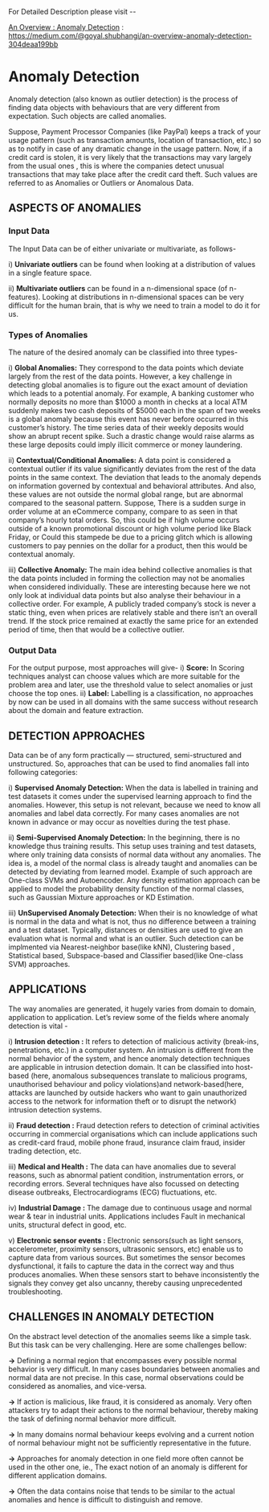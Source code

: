For Detailed Description please visit --

[An Overview : Anomaly Detection](https://medium.com/@goyal.shubhangi/an-overview-anomaly-detection-304deaa199bb) : https://medium.com/@goyal.shubhangi/an-overview-anomaly-detection-304deaa199bb 

# Anomaly Detection

Anomaly detection (also known as outlier detection) is the process of finding data objects with behaviours that are very different from expectation. Such objects are called anomalies.

Suppose, Payment Processor Companies (like PayPal) keeps a track of your usage pattern (such as transaction amounts, location of transaction, etc.) so as to notify in case of any dramatic change in the usage pattern. Now, if a credit card is stolen, it is very likely that the transactions may vary largely from the usual ones , this is where the companies detect unusual transactions that may take place after the credit card theft. Such values are referred to as Anomalies or Outliers or Anomalous Data.


## ASPECTS OF ANOMALIES
### Input Data
The Input Data can be of either univariate or multivariate, as follows-

i) **Univariate outliers** can be found when looking at a distribution of values in a single feature space. 

ii) **Multivariate outliers** can be found in a n-dimensional space (of n-features). Looking at distributions in n-dimensional spaces can be very difficult for the human brain, that is why we need to train a model to do it for us.

### Types of Anomalies
The nature of the desired anomaly can be classified into three types-

i) **Global Anomalies:** They correspond to the data points which deviate largely from the rest of the data points. However, a key challenge in detecting global anomalies is to figure out the exact amount of deviation which leads to a potential anomaly.
For example, A banking customer who normally deposits no more than $1000 a month in checks at a local ATM suddenly makes two cash deposits of $5000 each in the span of two weeks is a global anomaly because this event has never before occurred in this customer’s history. The time series data of their weekly deposits would show an abrupt recent spike. Such a drastic change would raise alarms as these large deposits could imply illicit commerce or money laundering.

ii) **Contextual/Conditional Anomalies:** A data point is considered a contextual outlier if its value significantly deviates from the rest of the data points in the same context. The deviation that leads to the anomaly depends on information governed by contextual and behavioral attributes. And also, these values are not outside the normal global range, but are abnormal compared to the seasonal pattern. 
Suppose, There is a sudden surge in order volume at an eCommerce company, compare to as seen in that company’s hourly total orders. So, this could be if high volume occurs outside of a known promotional discount or high volume period like Black Friday, or Could this stampede be due to a pricing glitch which is allowing customers to pay pennies on the dollar for a product, then this would be contextual anomaly.

iii) **Collective Anomaly:** The main idea behind collective anomalies is that the data points included in forming the collection may not be anomalies when considered individually. These are interesting because here we not only look at individual data points but also analyse their behaviour in a collective order.
For example, A publicly traded company’s stock is never a static thing, even when prices are relatively stable and there isn’t an overall trend. If the stock price remained at exactly the same price for an extended period of time, then that would be a collective outlier.

### Output Data
For the output purpose, most approaches will give-
i) **Score:** In Scoring techniques analyst can choose values which are more suitable for the problem area and later, use the threshold value to select anomalies or just choose the top ones. 
ii) **Label:** Labelling is a classification, no approaches by now can be used in all domains with the same success without research about the domain and feature extraction.

## DETECTION APPROACHES
Data can be of any form practically — structured, semi-structured and unstructured. So, approaches that can be used to find anomalies fall into following categories:

i) **Supervised Anomaly Detection:** When the data is labelled in training and test datasets it comes under the supervised learning approach to find the anomalies.
However, this setup is not relevant, because we need to know all anomalies and label data correctly. For many cases anomalies are not known in advance or may occur as novelties during the test phase.

ii) **Semi-Supervised Anomaly Detection:** In the beginning, there is no knowledge thus training results. This setup uses training and test datasets, where only training data consists of normal data without any anomalies. The idea is, a model of the normal class is already taught and anomalies can be detected by deviating from learned model. 
Example of such approach are One-class SVMs and Autoencoder. Any density estimation approach can be applied to model the probability density function of the normal classes, such as Gaussian Mixture approaches or KD Estimation.

iii) **UnSupervised Anomaly Detection:** When their is no knowledge of what is normal in the data and what is not, thus no difference between a training and a test dataset. Typically, distances or densities are used to give an evaluation what is normal and what is an outlier.
Such detection can be implmented via Nearest-neighbor base(like kNN), Clustering based , Statistical based, Subspace-based and Classifier based(like One-class SVM) approaches.

## APPLICATIONS
The way anomalies are generated, it hugely varies from domain to domain, application to application. Let’s review some of the fields where anomaly detection is vital -

i) **Intrusion detection :** It refers to detection of malicious activity (break-ins, penetrations, etc.) in a computer system. An intrusion is different from the normal behavior of the system, and hence anomaly detection techniques are applicable in intrusion detection domain. It can be classified into host-based (here, anomalous subsequences translate to malicious programs, unauthorised behaviour and policy violations)and network-based(here, attacks are launched by outside hackers who want to gain unauthorized access to the network for information theft or to disrupt the network) intrusion detection systems.

ii) **Fraud detection :** Fraud detection refers to detection of criminal activities occurring in commercial organisations which can include applications such as credit-card fraud, mobile phone fraud, insurance claim fraud, insider trading detection, etc. 

iii) **Medical and Health :** The data can have anomalies due to several reasons, such as abnormal patient condition, instrumentation errors, or recording errors. Several techniques have also focussed on detecting disease outbreaks, Electrocardiograms (ECG) fluctuations, etc.

iv) **Industrial Damage :** The damage due to continuous usage and normal wear & tear in industrial units. Applications includes Fault in mechanical units, structural defect in good, etc.

v) **Electronic sensor events :** Electronic sensors(such as light sensors, accelerometer, proximity sensors, ultrasonic sensors, etc) enable us to capture data from various sources. But sometimes the sensor becomes dysfunctional, it fails to capture the data in the correct way and thus produces anomalies. When these sensors start to behave inconsistently the signals they convey get also uncanny, thereby causing unprecedented troubleshooting.

## CHALLENGES IN ANOMALY DETECTION
On the abstract level detection of the anomalies seems like a simple task. But this task can be very challenging. Here are some challenges bellow:

**→** Defining a normal region that encompasses every possible normal behavior is very difficult. In many cases boundaries between anomalies and normal data are not precise. In this case, normal observations could be considered as anomalies, and vice-versa.

**→** If action is malicious, like fraud, it is considered as anomaly. Very often attackers try to adapt their actions to the normal behaviour, thereby making the task of defining normal behavior more difficult.

**→** In many domains normal behaviour keeps evolving and a current notion of normal behaviour might not be sufficiently representative in the future.

**→** Approaches for anomaly detection in one field more often cannot be used in the other one, ie., The exact notion of an anomaly is different for different application domains.

**→** Often the data contains noise that tends to be similar to the actual anomalies and hence is difficult to distinguish and remove.
